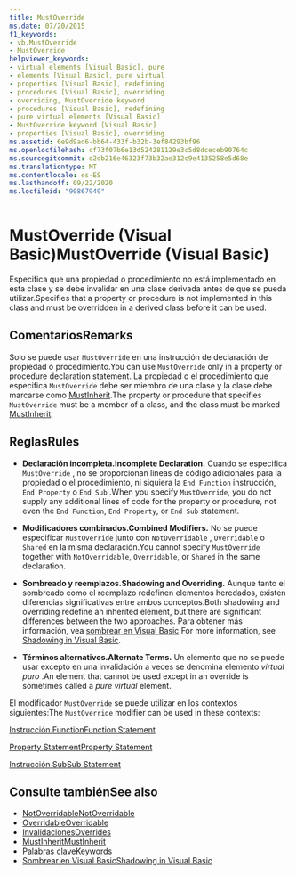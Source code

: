 ```yaml
---
title: MustOverride
ms.date: 07/20/2015
f1_keywords:
- vb.MustOverride
- MustOverride
helpviewer_keywords:
- virtual elements [Visual Basic], pure
- elements [Visual Basic], pure virtual
- properties [Visual Basic], redefining
- procedures [Visual Basic], overriding
- overriding, MustOverride keyword
- procedures [Visual Basic], redefining
- pure virtual elements [Visual Basic]
- MustOverride keyword [Visual Basic]
- properties [Visual Basic], overriding
ms.assetid: 6e9d9ad6-bb64-433f-b32b-3ef84293bf96
ms.openlocfilehash: cf73f07b6e13d524281129e3c5d8dceceb90764c
ms.sourcegitcommit: d2db216e46323f73b32ae312c9e4135258e5d68e
ms.translationtype: MT
ms.contentlocale: es-ES
ms.lasthandoff: 09/22/2020
ms.locfileid: "90867949"
---
```

# <a name="mustoverride-visual-basic"></a><span data-ttu-id="e3690-102">MustOverride (Visual Basic)</span><span class="sxs-lookup"><span data-stu-id="e3690-102">MustOverride (Visual Basic)</span></span>

<span data-ttu-id="e3690-103">Especifica que una propiedad o procedimiento no está implementado en esta clase y se debe invalidar en una clase derivada antes de que se pueda utilizar.</span><span class="sxs-lookup"><span data-stu-id="e3690-103">Specifies that a property or procedure is not implemented in this class and must be overridden in a derived class before it can be used.</span></span>  
  
## <a name="remarks"></a><span data-ttu-id="e3690-104">Comentarios</span><span class="sxs-lookup"><span data-stu-id="e3690-104">Remarks</span></span>  

 <span data-ttu-id="e3690-105">Solo se puede usar `MustOverride` en una instrucción de declaración de propiedad o procedimiento.</span><span class="sxs-lookup"><span data-stu-id="e3690-105">You can use `MustOverride` only in a property or procedure declaration statement.</span></span> <span data-ttu-id="e3690-106">La propiedad o el procedimiento que especifica `MustOverride` debe ser miembro de una clase y la clase debe marcarse como [MustInherit](mustinherit.md).</span><span class="sxs-lookup"><span data-stu-id="e3690-106">The property or procedure that specifies `MustOverride` must be a member of a class, and the class must be marked [MustInherit](mustinherit.md).</span></span>  
  
## <a name="rules"></a><span data-ttu-id="e3690-107">Reglas</span><span class="sxs-lookup"><span data-stu-id="e3690-107">Rules</span></span>  
  
- <span data-ttu-id="e3690-108">**Declaración incompleta.**</span><span class="sxs-lookup"><span data-stu-id="e3690-108">**Incomplete Declaration.**</span></span> <span data-ttu-id="e3690-109">Cuando se especifica `MustOverride` , no se proporcionan líneas de código adicionales para la propiedad o el procedimiento, ni siquiera la `End Function` instrucción, `End Property` o `End Sub` .</span><span class="sxs-lookup"><span data-stu-id="e3690-109">When you specify `MustOverride`, you do not supply any additional lines of code for the property or procedure, not even the `End Function`, `End Property`, or `End Sub` statement.</span></span>  
  
- <span data-ttu-id="e3690-110">**Modificadores combinados.**</span><span class="sxs-lookup"><span data-stu-id="e3690-110">**Combined Modifiers.**</span></span> <span data-ttu-id="e3690-111">No se puede especificar `MustOverride` junto con `NotOverridable` , `Overridable` o `Shared` en la misma declaración.</span><span class="sxs-lookup"><span data-stu-id="e3690-111">You cannot specify `MustOverride` together with `NotOverridable`, `Overridable`, or `Shared` in the same declaration.</span></span>  
  
- <span data-ttu-id="e3690-112">**Sombreado y reemplazos.**</span><span class="sxs-lookup"><span data-stu-id="e3690-112">**Shadowing and Overriding.**</span></span> <span data-ttu-id="e3690-113">Aunque tanto el sombreado como el reemplazo redefinen elementos heredados, existen diferencias significativas entre ambos conceptos.</span><span class="sxs-lookup"><span data-stu-id="e3690-113">Both shadowing and overriding redefine an inherited element, but there are significant differences between the two approaches.</span></span> <span data-ttu-id="e3690-114">Para obtener más información, vea [sombrear en Visual Basic](../../programming-guide/language-features/declared-elements/shadowing.md).</span><span class="sxs-lookup"><span data-stu-id="e3690-114">For more information, see [Shadowing in Visual Basic](../../programming-guide/language-features/declared-elements/shadowing.md).</span></span>  
  
- <span data-ttu-id="e3690-115">**Términos alternativos.**</span><span class="sxs-lookup"><span data-stu-id="e3690-115">**Alternate Terms.**</span></span> <span data-ttu-id="e3690-116">Un elemento que no se puede usar excepto en una invalidación a veces se denomina elemento *virtual puro* .</span><span class="sxs-lookup"><span data-stu-id="e3690-116">An element that cannot be used except in an override is sometimes called a *pure virtual* element.</span></span>  
  
 <span data-ttu-id="e3690-117">El modificador `MustOverride` se puede utilizar en los contextos siguientes:</span><span class="sxs-lookup"><span data-stu-id="e3690-117">The `MustOverride` modifier can be used in these contexts:</span></span>  
  
 [<span data-ttu-id="e3690-118">Instrucción Function</span><span class="sxs-lookup"><span data-stu-id="e3690-118">Function Statement</span></span>](../statements/function-statement.md)  
  
 [<span data-ttu-id="e3690-119">Property Statement</span><span class="sxs-lookup"><span data-stu-id="e3690-119">Property Statement</span></span>](../statements/property-statement.md)  
  
 [<span data-ttu-id="e3690-120">Instrucción Sub</span><span class="sxs-lookup"><span data-stu-id="e3690-120">Sub Statement</span></span>](../statements/sub-statement.md)  
  
## <a name="see-also"></a><span data-ttu-id="e3690-121">Consulte también</span><span class="sxs-lookup"><span data-stu-id="e3690-121">See also</span></span>

- [<span data-ttu-id="e3690-122">NotOverridable</span><span class="sxs-lookup"><span data-stu-id="e3690-122">NotOverridable</span></span>](notoverridable.md)
- [<span data-ttu-id="e3690-123">Overridable</span><span class="sxs-lookup"><span data-stu-id="e3690-123">Overridable</span></span>](overridable.md)
- [<span data-ttu-id="e3690-124">Invalidaciones</span><span class="sxs-lookup"><span data-stu-id="e3690-124">Overrides</span></span>](overrides.md)
- [<span data-ttu-id="e3690-125">MustInherit</span><span class="sxs-lookup"><span data-stu-id="e3690-125">MustInherit</span></span>](mustinherit.md)
- [<span data-ttu-id="e3690-126">Palabras clave</span><span class="sxs-lookup"><span data-stu-id="e3690-126">Keywords</span></span>](../keywords/index.md)
- [<span data-ttu-id="e3690-127">Sombrear en Visual Basic</span><span class="sxs-lookup"><span data-stu-id="e3690-127">Shadowing in Visual Basic</span></span>](../../programming-guide/language-features/declared-elements/shadowing.md)
